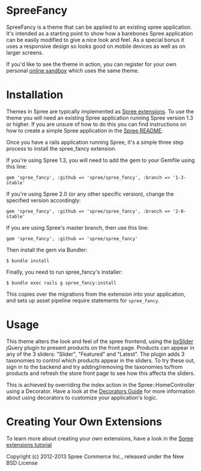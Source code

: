 SpreeFancy
==========

SpreeFancy is a theme that can be applied to an existing spree application. It's intended as a starting point to show how a barebones Spree application can be easily modified to give a nice look and feel. As a special bonus it uses a responsive design so looks good on mobile devices as well as on larger screens.

If you'd like to see the theme in action, you can register for your own personal [online sandbox](http://spreecommerce.com/demo) which uses the same theme.

Installation
============

Themes in Spree are typically implemented as [Spree extensions](http://guides.spreecommerce.com/developer/extensions.html). To use the theme you will need an existing Spree application running Spree version 1.3 or higher. If you are unsure of how to do this you can find instructions on how to create a simple Spree application in the [Spree README](https://github.com/spree/spree).

Once you have a rails application running Spree, it's a simple three step process to install the spree_fancy extension.

If you're using Spree 1.3, you will need to add the gem to your Gemfile using
this line:

```
gem 'spree_fancy', :github => 'spree/spree_fancy', :branch => '1-3-stable'
```

If you're using Spree 2.0 (or any other specific version), change the specified version accordingly:

```
gem 'spree_fancy', :github => 'spree/spree_fancy', :branch => '2-0-stable'
```

If you are using Spree's master branch, then use this line:

```
gem 'spree_fancy', :github => 'spree/spree_fancy'
```

Then install the gem via Bundler:

```
$ bundle install
```

Finally, you need to run spree_fancy's installer:

```
$ bundle exec rails g spree_fancy:install
```
This copies over the migrations from the extension into your application, and sets up asset pipeline require statements for `spree_fancy`.

Usage
=====

This theme alters the look and feel of the spree frontend, using the [bxSlider](http://bxslider.com/) jQuery plugin to present products on the front page. Products can appear in any of the 3 sliders: "Slider", "Featured" and "Latest". The plugin adds 3 taxonomies to control which products appear in the sliders. To try these out, sign in to the backend and try adding/removing the taxonomies to/from products and refresh the store front page to see how this affects the sliders.

This is achieved by overriding the index action in the Spree::HomeController using a Decorator. Have a look at the [Decorators Guide](http://guides.spreecommerce.com/developer/view.html) for more information about using decorators to customize your application's logic.

Creating Your Own Extensions
============================

To learn more about creating your own extensions, have a look in the [Spree extensions tutorial](http://guides.spreecommerce.com/developer/extensions_tutorial.html)

Copyright (c) 2012-2013 Spree Commerce Inc., released under the New BSD License
